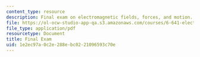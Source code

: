 ```yaml
---
content_type: resource
description: Final exam on electromagnetic fields, forces, and motion.
file: https://ol-ocw-studio-app-qa.s3.amazonaws.com/courses/6-641-electromagnetic-fields-forces-and-motion-spring-2009/1e2ec97a0c2e288ebc0221096593c70e_MIT6_641s09_chp_final1.pdf
file_type: application/pdf
resourcetype: Document
title: Final Exam
uid: 1e2ec97a-0c2e-288e-bc02-21096593c70e
---
```

